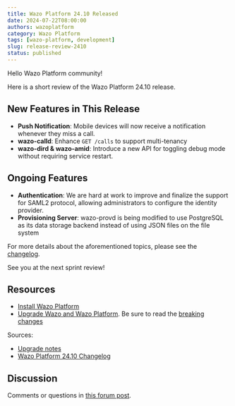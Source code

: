 ```yaml
---
title: Wazo Platform 24.10 Released
date: 2024-07-22T08:00:00
authors: wazoplatform
category: Wazo Platform
tags: [wazo-platform, development]
slug: release-review-2410
status: published
---
```


Hello Wazo Platform community!

Here is a short review of the Wazo Platform 24.10 release.

## New Features in This Release

- **Push Notification**: Mobile devices will now receive a notification
  whenever they miss a call.
- **wazo-calld**: Enhance `GET /calls` to support multi-tenancy
- **wazo-dird & wazo-amid**: Introduce a new API for toggling debug mode
  without requiring service restart.

## Ongoing Features

- **Authentication**: We are hard at work to improve and finalize the support
  for SAML2 protocol, allowing administrators to configure the identity
  provider.
- **Provisioning Server**: wazo-provd is being modified to use PostgreSQL as
  its data storage backend instead of using JSON files on the file system

For more details about the aforementioned topics, please see the
[changelog](https://wazo-dev.atlassian.net/issues/?jql=project%3DWAZO%20AND%20fixVersion%3D24.10).

See you at the next sprint review!

<!-- truncate -->

## Resources

- [Install Wazo Platform](https://wazo-platform.org/use-cases)
- [Upgrade Wazo and Wazo Platform](/uc-doc/upgrade/). Be sure to read the
  [breaking changes](/uc-doc/upgrade/upgrade_notes#24-10)

Sources:

- [Upgrade notes](/uc-doc/upgrade/upgrade_notes#24-10)
- [Wazo Platform 24.10 Changelog](https://wazo-dev.atlassian.net/issues/?jql=project%3DWAZO%20AND%20fixVersion%3D24.10)

## Discussion

Comments or questions in
[this forum post](https://wazo-platform.discourse.group/t/blog-wazo-platform-24-10-released).
